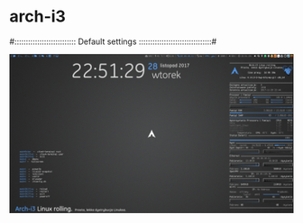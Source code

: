 # arch-i3

#::::::::::::::::::::::::::: Default settings ::::::::::::::::::::::::::::::::#

![ScreenShot](screenshot.1.png " i3status")
